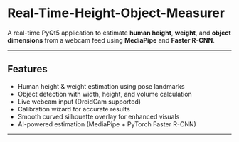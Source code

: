 # Real-Time-Height-Object-Measurer

A real-time PyQt5 application to estimate **human height**, **weight**, and **object dimensions** from a webcam feed using **MediaPipe** and **Faster R-CNN**.

---

## Features

-  Human height & weight estimation using pose landmarks  
-  Object detection with width, height, and volume calculation  
-  Live webcam input (DroidCam supported)  
-  Calibration wizard for accurate results  
-  Smooth curved silhouette overlay for enhanced visuals  
-  AI-powered estimation (MediaPipe + PyTorch Faster R-CNN)

---

